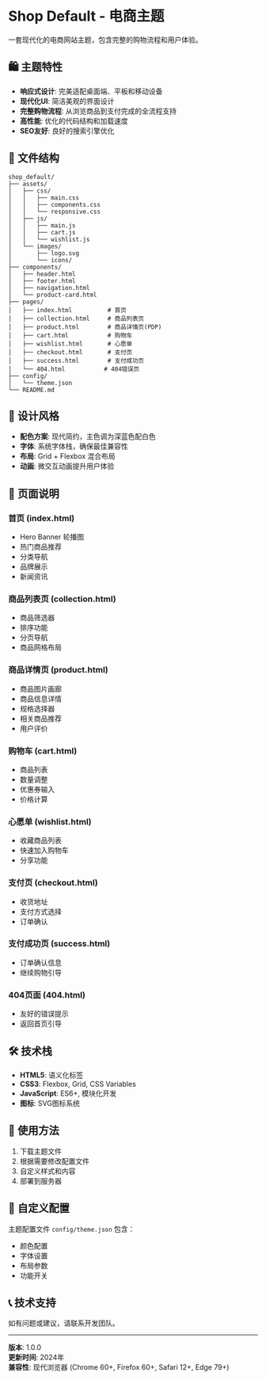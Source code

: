 # Shop Default - 电商主题

一套现代化的电商网站主题，包含完整的购物流程和用户体验。

## 🛍️ 主题特性

- **响应式设计**: 完美适配桌面端、平板和移动设备
- **现代化UI**: 简洁美观的界面设计
- **完整购物流程**: 从浏览商品到支付完成的全流程支持
- **高性能**: 优化的代码结构和加载速度
- **SEO友好**: 良好的搜索引擎优化

## 📁 文件结构

```
shop_default/
├── assets/
│   ├── css/
│   │   ├── main.css
│   │   ├── components.css
│   │   └── responsive.css
│   ├── js/
│   │   ├── main.js
│   │   ├── cart.js
│   │   └── wishlist.js
│   └── images/
│       ├── logo.svg
│       └── icons/
├── components/
│   ├── header.html
│   ├── footer.html
│   ├── navigation.html
│   └── product-card.html
├── pages/
│   ├── index.html          # 首页
│   ├── collection.html     # 商品列表页
│   ├── product.html        # 商品详情页(PDP)
│   ├── cart.html           # 购物车
│   ├── wishlist.html       # 心愿单
│   ├── checkout.html       # 支付页
│   ├── success.html        # 支付成功页
│   └── 404.html           # 404错误页
├── config/
│   └── theme.json
└── README.md
```

## 🎨 设计风格

- **配色方案**: 现代简约，主色调为深蓝色配白色
- **字体**: 系统字体栈，确保最佳兼容性
- **布局**: Grid + Flexbox 混合布局
- **动画**: 微交互动画提升用户体验

## 📱 页面说明

### 首页 (index.html)
- Hero Banner 轮播图
- 热门商品推荐
- 分类导航
- 品牌展示
- 新闻资讯

### 商品列表页 (collection.html)
- 商品筛选器
- 排序功能
- 分页导航
- 商品网格布局

### 商品详情页 (product.html)
- 商品图片画廊
- 商品信息详情
- 规格选择器
- 相关商品推荐
- 用户评价

### 购物车 (cart.html)
- 商品列表
- 数量调整
- 优惠券输入
- 价格计算

### 心愿单 (wishlist.html)
- 收藏商品列表
- 快速加入购物车
- 分享功能

### 支付页 (checkout.html)
- 收货地址
- 支付方式选择
- 订单确认

### 支付成功页 (success.html)
- 订单确认信息
- 继续购物引导

### 404页面 (404.html)
- 友好的错误提示
- 返回首页引导

## 🛠️ 技术栈

- **HTML5**: 语义化标签
- **CSS3**: Flexbox, Grid, CSS Variables
- **JavaScript**: ES6+, 模块化开发
- **图标**: SVG图标系统

## 🚀 使用方法

1. 下载主题文件
2. 根据需要修改配置文件
3. 自定义样式和内容
4. 部署到服务器

## 🎯 自定义配置

主题配置文件 `config/theme.json` 包含：
- 颜色配置
- 字体设置
- 布局参数
- 功能开关

## 📞 技术支持

如有问题或建议，请联系开发团队。

---

**版本**: 1.0.0  
**更新时间**: 2024年  
**兼容性**: 现代浏览器 (Chrome 60+, Firefox 60+, Safari 12+, Edge 79+)